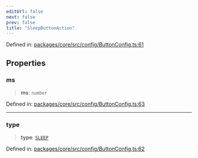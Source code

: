 ```yaml
---
editUrl: false
next: false
prev: false
title: "SleepButtonAction"
---
```


Defined in: [packages/core/src/config/ButtonConfig.ts:61](https://github.com/mProjectsCode/obsidian-meta-bind-plugin/blob/6b3651315380ea977c7f8746a2130e83024d2b95/packages/core/src/config/ButtonConfig.ts#L61)

## Properties

### ms

> **ms**: `number`

Defined in: [packages/core/src/config/ButtonConfig.ts:63](https://github.com/mProjectsCode/obsidian-meta-bind-plugin/blob/6b3651315380ea977c7f8746a2130e83024d2b95/packages/core/src/config/ButtonConfig.ts#L63)

***

### type

> **type**: [`SLEEP`](/obsidian-meta-bind-plugin-docs/api/enumerations/buttonactiontype/#sleep)

Defined in: [packages/core/src/config/ButtonConfig.ts:62](https://github.com/mProjectsCode/obsidian-meta-bind-plugin/blob/6b3651315380ea977c7f8746a2130e83024d2b95/packages/core/src/config/ButtonConfig.ts#L62)
